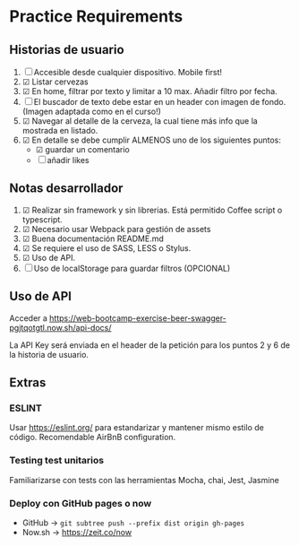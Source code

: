 # Practice Requirements

## Historias de usuario

1. &#9744; Accesible desde cualquier dispositivo. Mobile first!
2. &#9745; Listar cervezas
3. &#9745; En home, filtrar por texto y limitar a 10 max. Añadir filtro por fecha.
4. &#9744; El buscador de texto debe estar en un header con imagen de fondo. (Imagen adaptada como en el curso!)
5. &#9745; Navegar al detalle de la cerveza, la cual tiene más info que la mostrada en listado.
6. &#9745; En detalle se debe cumplir ALMENOS uno de los siguientes puntos:
    * &#9745; guardar un comentario
    * &#9744; añadir likes

## Notas desarrollador

1. &#9745; Realizar sin framework y sin librerias. Está permitido Coffee script o typescript.
2. &#9745; Necesario usar Webpack para gestión de assets
3. &#9745; Buena documentación README.md
4. &#9745; Se requiere el uso de SASS, LESS o Stylus.
5. &#9745; Uso de API.
6. &#9744; Uso de localStorage para guardar filtros (OPCIONAL)

## Uso de API

Acceder a https://web-bootcamp-exercise-beer-swagger-pgjtqotgtl.now.sh/api-docs/

La API Key será enviada en el header de la petición para los puntos 2 y 6 de la historia de usuario.

## Extras

### ESLINT

Usar https://eslint.org/ para estandarizar y mantener mismo estilo de código. Recomendable AirBnB configuration.

### Testing test unitarios

Familiarizarse con tests con las herramientas Mocha, chai, Jest, Jasmine

### Deploy con GitHub pages o now

* GitHub -> `git subtree push --prefix dist origin gh-pages`
* Now.sh -> https://zeit.co/now

